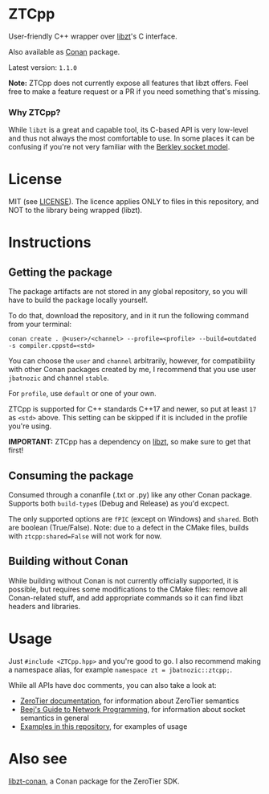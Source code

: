 # ZTCpp
User-friendly C++ wrapper over [libzt](https://github.com/zerotier/libzt)'s C interface.

Also available as [Conan](https://conan.io/) package.

Latest version: `1.1.0`

**Note:** ZTCpp does not currently expose all features that libzt offers. Feel free to make a feature request
or a PR if you need something that's missing.

### Why ZTCpp?
While `libzt` is a great and capable tool, its C-based API is very low-level and thus not always the most comfortable to use.
In some places it can be confusing if you're not very familiar with the [Berkley socket model](https://en.wikipedia.org/wiki/Berkeley_sockets).

# License
MIT (see [LICENSE](https://github.com/jbatnozic/ztcpp/blob/master/LICENSE)).
The licence applies ONLY to files in this repository, and NOT to the library being wrapped (libzt).

# Instructions

## Getting the package
The package artifacts are not stored in any global repository, so you will have to build the package locally yourself.

To do that, download the repository, and in it run the following command from your terminal:

```
conan create . @<user>/<channel> --profile=<profile> --build=outdated -s compiler.cppstd=<std>
```

You can choose the `user` and `channel` arbitrarily, however, for compatibility with other Conan packages created by 
me, I recommend that you use user `jbatnozic` and channel `stable`.

For `profile`, use `default` or one of your own.

ZTCpp is supported for C++ standards C++17 and newer, so put at least `17` as `<std>` above. This setting can be skipped
if it is included in the profile you're using.

**IMPORTANT:** ZTCpp has a dependency on [libzt](https://github.com/jbatnozic/libzt-conan), so make sure to get that first!

## Consuming the package
Consumed through a conanfile (.txt or .py) like any other Conan package. Supports both `build-type`s (Debug and Release) as you'd excpect.

The only supported options are `fPIC` (except on Windows) and `shared`. Both are boolean (True/False). Note: due to a defect in the CMake files, builds with `ztcpp:shared=False` will not work for now.

## Building without Conan
While building without Conan is not currently officially supported, it is possible, but requires some modifications to the CMake files:
remove all Conan-related stuff, and add appropriate commands so it can find libzt headers and libraries.

# Usage
Just `#include <ZTCpp.hpp>` and you're good to go. I also recommend making a namespace alias, for example `namespace zt = jbatnozic::ztcpp;`.

While all APIs have doc comments, you can also take a look at:
- [ZeroTier documentation](https://github.com/zerotier/libzt/blob/master/include/README.md), for information about ZeroTier semantics
- [Beej's Guide to Network Programming](https://beej.us/guide/bgnet/html/), for information about socket semantics in general
- [Examples in this repository](https://github.com/jbatnozic/ztcpp/tree/master/Examples/Source), for examples of usage

# Also see
[libzt-conan](https://github.com/jbatnozic/libzt-conan), a Conan package for the ZeroTier SDK.